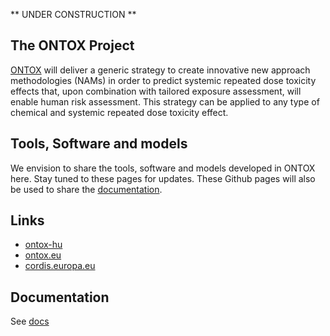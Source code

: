 
\*\* UNDER CONSTRUCTION \*\*

## The ONTOX Project

[ONTOX](ONTOX%20will%20deliver%20a%20generic%20strategy%20to%20create%20innovative%20new%20approach%20methodologies%20(NAMs)%20in%20order%20to%20predict%20systemic%20repeated%20dose%20toxicity%20effects%20that,%20upon%20combination%20with%20tailored%20exposure%20assessment,%20will%20enable%20human%20risk%20assessment.%20This%20strategy%20can%20be%20applied%20to%20any%20type%20of%20chemical%20and%20systemic%20repeated%20dose%20toxicity%20effect.)
will deliver a generic strategy to create innovative new approach
methodologies (NAMs) in order to predict systemic repeated dose toxicity
effects that, upon combination with tailored exposure assessment, will
enable human risk assessment. This strategy can be applied to any type
of chemical and systemic repeated dose toxicity effect.

## Tools, Software and models

We envision to share the tools, software and models developed in ONTOX
here. Stay tuned to these pages for updates. These Github pages will
also be used to share the [documentation](/docs/docs.html).

## Links

-   [ontox-hu](https://github.com/ontox-hu)
-   [ontox.eu](https://ontox-project.eu/)
-   [cordis.europa.eu](https://cordis.europa.eu/project/id/963845)

## Documentation

See [docs](/docs/docs.html)
